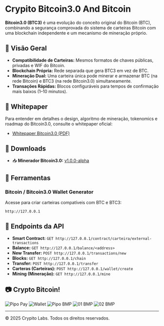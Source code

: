 # Crypito Bitcoin3.0 And Bitcoin

**Bitcoin3.0 (BTC3)** é uma evolução do conceito original do Bitcoin (BTC), combinando a segurança comprovada do sistema de carteiras Bitcoin com uma blockchain independente e um mecanismo de mineração próprio.

## 🚀 Visão Geral
- **Compatibilidade de Carteiras:** Mesmos formatos de chaves públicas, privadas e WIF do Bitcoin.
- **Blockchain Própria:** Rede separada que gera BTC3 em vez de BTC.
- **Mineração Dual:** Uma carteira única pode minerar e armazenar BTC (na rede Bitcoin) e BTC3 (na rede Bitcoin3.0) simultaneamente.
- **Transações Rápidas:** Blocos configuráveis para tempos de confirmação mais baixos (1–10 minutos).

## 📄 Whitepaper
Para entender em detalhes o design, algoritmo de mineração, tokenomics e roadmap do Bitcoin3.0, consulte o whitepaper oficial:

- [Whitepaper Bitcoin3.0 (PDF)](https://example.com/whitepaper-bitcoin3.0.pdf)

## 🧱 Downloads
- 📥 **Minerador Bitcoin3.0:** [v1.0.0-alpha](https://github.com/Bitcoin3554/Bitcoin3.0/releases/tag/v1.0.0-alpha)

## 🔧 Ferramentas
### Bitcoin / Bitcoin3.0 Wallet Generator
Acesse para criar carteiras compatíveis com BTC e BTC3:
```
http://127.0.0.1
```

## 🔗 Endpoints da API
- **Smart Contract:** `GET http://127.0.0.1/contract/carteira/external-transactions`
- **Balance:** `GET http://127.0.0.1/balance/<address>`
- **New Transfer:** `POST http://127.0.0.1/transactions/new`
- **Blocks:** `GET http://127.0.0.1/chain`
- **Transfer:** `POST http://127.0.0.1/transfer`
- **Carteras (Carteiras):** `POST http://127.0.0.1/wallet/create`
- **Mining (Mineração):** `GET http://127.0.0.1/mine`

## 📷 Crypto Bitcoin!
![Pipo Pay](https://github.com/Pipo-Pay/crypito/raw/main/Pipo-(pay).jpg)
![Wallet](https://github.com/Pipo-Pay/crypito/blob/main/Wallet.jpg)
![Pipo BMP](https://github.com/Pipo-Pay/crypito/raw/main/pipo.bmp)
![01 BMP](https://github.com/Pipo-Pay/crypito/raw/main/01.bmp)
![02 BMP](https://github.com/Pipo-Pay/crypito/raw/main/02.bmp)

---

© 2025 Crypito Labs. Todos os direitos reservados.
